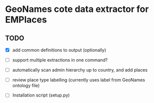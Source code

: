 # GeoNames cote data extractor for EMPlaces

## TODO

- [x] add common definitions to output (optionally)
- [ ] support multiple extractions in one command?
- [ ] automatically scan admin hierarchy up to country, and add places
- [ ] review place type labelling (currently uses label from GeoNames ontology file)
- [ ] Installation  script (setup.py)

